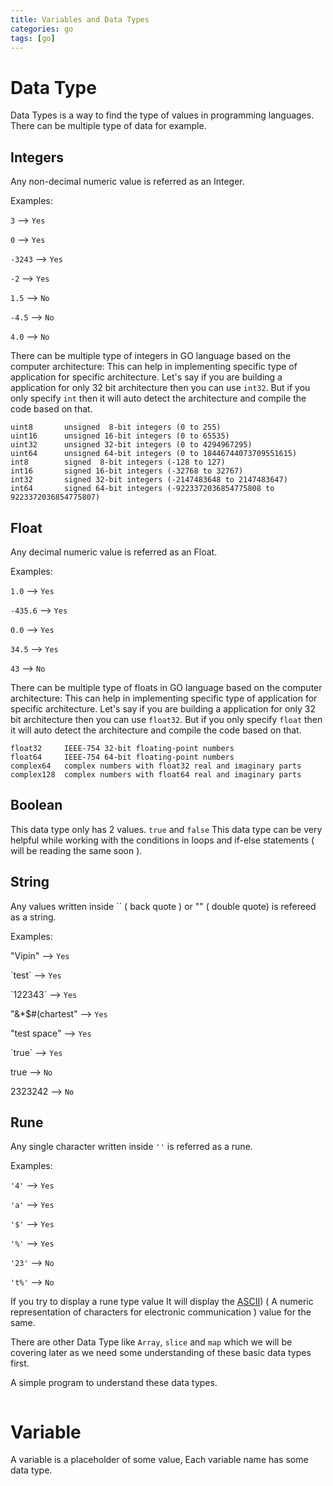 ```yaml
---
title: Variables and Data Types
categories: go
tags: [go]
---
```


# Data Type
Data Types is a way to find the type of values in programming languages.
There can be multiple type of data for example.

## Integers
Any non-decimal numeric value is referred as an Integer.

Examples:

`3` --> `Yes`

`0` --> `Yes`

`-3243` --> `Yes`

`-2` --> `Yes`

`1.5` --> `No`

`-4.5` --> `No`

`4.0` --> `No`

There can be multiple type of integers in GO language based on the computer architecture:
This can help in implementing specific type of application for specific architecture.
Let's say if you are building a application for only 32 bit architecture then you can use `int32`.
But if you only specify `int` then it will auto detect the architecture and compile the code based on that.


```
uint8       unsigned  8-bit integers (0 to 255)
uint16      unsigned 16-bit integers (0 to 65535)
uint32      unsigned 32-bit integers (0 to 4294967295)
uint64      unsigned 64-bit integers (0 to 18446744073709551615)
int8        signed  8-bit integers (-128 to 127)
int16       signed 16-bit integers (-32768 to 32767)
int32       signed 32-bit integers (-2147483648 to 2147483647)
int64       signed 64-bit integers (-9223372036854775808 to 9223372036854775807)
```

## Float
Any decimal numeric value is referred as an Float.

Examples:

`1.0` --> `Yes`

`-435.6` --> `Yes`

`0.0` --> `Yes`

`34.5` --> `Yes`

`43`  --> `No`

There can be multiple type of floats in GO language based on the computer architecture:
This can help in implementing specific type of application for specific architecture.
Let's say if you are building a application for only 32 bit architecture then you can use `float32`.
But if you only specify `float` then it will auto detect the architecture and compile the code based on that.

```
float32     IEEE-754 32-bit floating-point numbers
float64     IEEE-754 64-bit floating-point numbers
complex64   complex numbers with float32 real and imaginary parts
complex128  complex numbers with float64 real and imaginary parts
```

## Boolean
This data type only has 2 values.
`true` and `false` This data type can be very helpful while working with the conditions in loops and if-else statements ( will be reading the same soon ).

## String
Any values written inside \`\` ( back quote ) or "" ( double quote) is refereed as a string.

Examples:

"Vipin" --> `Yes`

\`test\` --> `Yes`

\`122343\` --> `Yes`

"&*$#(chartest" --> `Yes`

"test space" --> `Yes`

\`true\`  --> `Yes`

true  --> `No`

2323242 --> `No`

## Rune

Any single character written inside `''` is referred as a rune.

Examples:

`'4'` --> `Yes`

`'a'` --> `Yes`

`'$'` --> `Yes`

`'%'` --> `Yes`

`'23'` --> `No`

`'t%'` --> `No`

If you try to display a rune type value It will display the [ASCII](https://en.wikipedia.org/wiki/ASCII)) ( A numeric representation of characters for electronic communication ) value for the same.


There are other Data Type like `Array`, `slice` and `map` which we will be covering later as we need some understanding of these basic data types first.

A simple program to understand these data types.

```

```

# Variable
A variable is a placeholder of some value,
Each variable name has some data type.